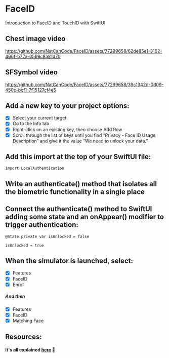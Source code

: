 # FaceID
Introduction to FaceID and TouchID with SwiftUI

## Chest image video
https://github.com/NatCanCode/FaceID/assets/77299658/62de85e1-3162-466f-b77a-0599c8a81d70

## SFSymbol video
https://github.com/NatCanCode/FaceID/assets/77299658/39c1342d-0d09-450c-bcf1-7f15127cf4e5

## Add a new key to your project options:
- [x] Select your current target
- [x] Go to the Info tab
- [x] Right-click on an existing key, then choose Add Row
- [x] Scroll through the list of keys until you find “Privacy - Face ID Usage Description” and give it the value “We need to unlock your data.”

## Add this import at the top of your SwiftUI file:
```
import LocalAuthentication
```

## Write an authenticate() method that isolates all the biometric functionality in a single place

## Connect the authenticate() method to SwiftUI adding some state and an onAppear() modifier to trigger authentication:
```
@State private var isUnlocked = false
```
```
isUnlocked = true
```
## When the simulator is launched, select: 
- [x] Features
- [x] FaceID
- [x] Enroll
##### And then
- [x] Features
- [x] FaceID
- [x] Matching Face

## Resources:
#### It's all explained [here](https://www.hackingwithswift.com/books/ios-swiftui/using-touch-id-and-face-id-with-swiftui) 🙏


